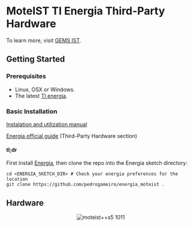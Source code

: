 # MoteIST TI Energia Third-Party Hardware

To learn more, visit [GEMS IST](http://leme.tagus.ist.utl.pt/gems/PmWiki/index.php/Projects/MoteIST).

## Getting Started

### Prerequisites

* Linux, OSX or Windows.
* The latest [TI energia](http://www.energia.nu/).

### Basic Installation

[Instalation and utilization manual](https://github.com/pedrogameiro/energia_moteist/blob/docs/moteist-energia-manualv2.pdf)

[Energia official guide](http://energia.nu/Guide_Environment.html) (Third-Party Hardware section)

#### tl;dr
First install [Energia](http://energia.nu/), then clone the repo into the Energia sketch directory: 
```shell
cd <ENERGIA_SKETCH_DIR> # Check your energia preferences for the location
git clone https://github.com/pedrogameiro/energia_moteist .
```

## Hardware

<p align="center">
  <img src="http://leme.tagus.ist.utl.pt/gems/PmWiki/index.php/Projects/MoteIST?action=download&upname=fotos5.jpg" alt="moteist++s5 1011" >
</p>

